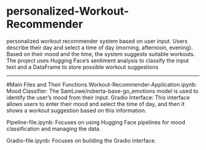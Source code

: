 # personalized-Workout-Recommender
 personalized workout recommender system based on user input. Users describe their day and select a time of day (morning, afternoon, evening). Based on their mood and the time, the system suggests suitable workouts. The project uses Hugging Face’s sentiment analysis to classify the input text and a DataFrame to store possible workout suggestions

---
#Main Files and Their Functions
Workout-Recommender-Application.ipynb:
Mood Classifier: The SamLowe/roberta-base-go_emotions model is used to identify the user’s mood from their input.
Gradio Interface: This interface allows users to enter their mood and select the time of day, and then it shows a workout suggestion based on this information.

Pipeline-file.ipynb:
Focuses on using Hugging Face pipelines for mood classification and managing the data.

Gradio-file.ipynb:
Focuses on building the Gradio interface.
